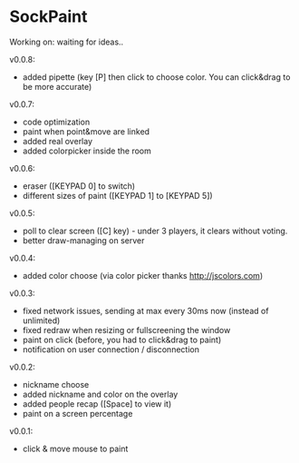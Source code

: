 # SockPaint

Working on: waiting for ideas..

v0.0.8:
- added pipette (key [P] then click to choose color. You can click&drag to be more accurate)

v0.0.7:
- code optimization
- paint when point&move are linked
- added real overlay
- added colorpicker inside the room

v0.0.6:
- eraser ([KEYPAD 0] to switch)
- different sizes of paint ([KEYPAD 1] to [KEYPAD 5])

v0.0.5:
- poll to clear screen ([C] key) - under 3 players, it clears without voting.
- better draw-managing on server

v0.0.4:
- added color choose (via color picker thanks http://jscolors.com)

v0.0.3:
- fixed network issues, sending at max every 30ms now (instead of unlimited)
- fixed redraw when resizing or fullscreening the window
- paint on click (before, you had to click&drag to paint)
- notification on user connection / disconnection

v0.0.2:
- nickname choose
- added nickname and color on the overlay
- added people recap ([Space] to view it)
- paint on a screen percentage

v0.0.1:
- click & move mouse to paint
